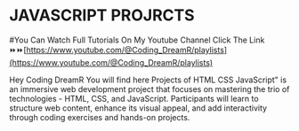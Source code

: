 # JAVASCRIPT PROJRCTS
#You Can Watch Full Tutorials On My Youtube Channel Click The Link ⏩⏩[https://www.youtube.com/@Coding_DreamR/playlists](https://www.youtube.com/@Coding_DreamR/playlists)

Hey Coding DreamR You will find here Projects of HTML CSS JavaScript" is an immersive web development project that focuses on mastering the trio of technologies - HTML, CSS, and JavaScript. Participants will learn to structure web content, enhance its visual appeal, and add interactivity through coding exercises and hands-on projects.
